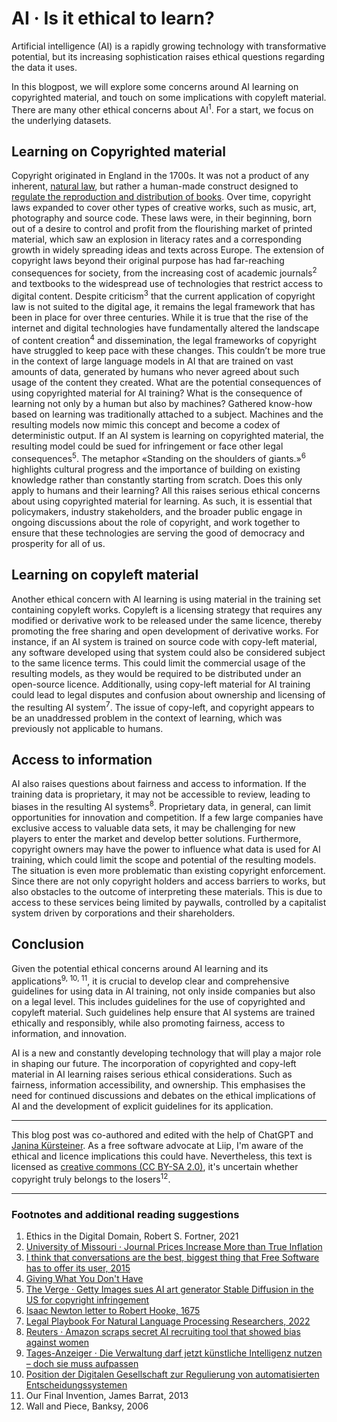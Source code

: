 # AI · Is it ethical to learn?

Artificial intelligence (AI) is a rapidly growing technology with transformative potential, but its increasing sophistication raises ethical questions regarding the data it uses.

In this blogpost, we will explore some concerns around AI learning on copyrighted material, and touch on some implications with copyleft material. There are many other ethical concerns about AI<sup>1</sup>. For a start, we focus on the underlying datasets.

## Learning on Copyrighted material

Copyright originated in England in the 1700s. It was not a product of any inherent, [natural law](https://en.wikipedia.org/wiki/Natural_law), but rather a human-made construct designed to [regulate the reproduction and distribution of books](https://en.wikipedia.org/wiki/History_of_copyright). Over time, copyright laws expanded to cover other types of creative works, such as music, art, photography and source code. These laws were, in their beginning, born out of a desire to control and profit from the flourishing market of printed material, which saw an explosion in literacy rates and a corresponding growth in widely spreading ideas and texts across Europe.
The extension of copyright laws beyond their original purpose has had far-reaching consequences for society, from the increasing cost of academic journals<sup>2</sup> and textbooks to the widespread use of technologies that restrict access to digital content. Despite criticism<sup>3</sup> that the current application of copyright law is not suited to the digital age, it remains the legal framework that has been in place for over three centuries. While it is true that the rise of the internet and digital technologies have fundamentally altered the landscape of content creation<sup>4</sup> and dissemination, the legal frameworks of copyright have struggled to keep pace with these changes. This couldn’t be more true in the context of large language models in AI that are trained on vast amounts of data, generated by humans who never agreed about such usage of the content they created. What are the potential consequences of using copyrighted material for AI training? What is the consequence of learning not only by a human but also by machines?
Gathered know-how based on learning was traditionally attached to a subject. Machines and the resulting models now mimic this concept and become a codex of deterministic output. If an AI system is learning on copyrighted material, the resulting model could be sued for infringement or face other legal consequences<sup>5</sup>. The metaphor «Standing on the shoulders of giants.»<sup>6</sup> highlights cultural progress and the importance of building on existing knowledge rather than constantly starting from scratch. Does this only apply to humans and their learning?
All this raises serious ethical concerns about using copyrighted material for learning.
As such, it is essential that policymakers, industry stakeholders, and the broader public engage in ongoing discussions about the role of copyright, and work together to ensure that these technologies are serving the good of democracy and prosperity for all of us.

## Learning on copyleft material

Another ethical concern with AI learning is using material in the training set containing copyleft works. Copyleft is a licensing strategy that requires any modified or derivative work to be released under the same licence, thereby promoting the free sharing and open development of derivative works. For instance, if an AI system is trained on source code with copy-left material, any software developed using that system could also be considered subject to the same licence terms. This could limit the commercial usage of the resulting models, as they would be required to be distributed under an open-source licence. Additionally, using copy-left material for AI training could lead to legal disputes and confusion about ownership and licensing of the resulting AI system<sup>7</sup>. The issue of copy-left, and copyright appears to be an unaddressed problem in the context of learning, which was previously not applicable to humans.

## Access to information

AI also raises questions about fairness and access to information. If the training data is proprietary, it may not be accessible to review, leading to biases in the resulting AI systems<sup>8</sup>. Proprietary data, in general, can limit opportunities for innovation and competition. If a few large companies have exclusive access to valuable data sets, it may be challenging for new players to enter the market and develop better solutions. Furthermore, copyright owners may have the power to influence what data is used for AI training, which could limit the scope and potential of the resulting models. The situation is even more problematic than existing copyright enforcement. Since there are not only copyright holders and access barriers to works, but also obstacles to the outcome of interpreting these materials. This is due to access to these services being limited by paywalls, controlled by a capitalist system driven by corporations and their shareholders.

## Conclusion

Given the potential ethical concerns around AI learning and its applications<sup>9, 10, 11</sup>, it is crucial to develop clear and comprehensive guidelines for using data in AI training, not only inside companies but also on a legal level. This includes guidelines for the use of copyrighted and copyleft material. Such guidelines help ensure that AI systems are trained ethically and responsibly, while also promoting fairness, access to information, and innovation.

AI is a new and constantly developing technology that will play a major role in shaping our future. The incorporation of copyrighted and copy-left material in AI learning raises serious ethical considerations. Such as fairness, information accessibility, and ownership. This emphasises the need for continued discussions and debates on the ethical implications of AI and the development of explicit guidelines for its application.

---

This blog post was co-authored and edited with the help of ChatGPT and [Janina Kürsteiner](https://www.liip.ch/de/team/janina-kuersteiner). As a free software advocate at Liip, I'm aware of the ethical and licence implications this could have. Nevertheless, this text is licensed as [creative commons (CC BY-SA 2.0)](https://creativecommons.org/licenses/by-sa/2.0/), it's uncertain whether copyright truly belongs to the losers<sup>12</sup>.

---

### Footnotes and additional reading suggestions

1. Ethics in the Digital Domain, Robert S. Fortner, 2021
2. [University of Missouri · Journal Prices Increase More than True Inflation](https://library.missouri.edu/news/lottes-health-sciences-library/scholarly-publishing-and-the-health-sciences-library)
3. [I think that conversations are the best, biggest thing that Free Software has to offer its user, 2015](https://web.archive.org/web/20161024143027/http://conversations.tools/150211_PRINT.pdf)
4. [Giving What You Don't Have](https://artwarez.org/projects/GWYDH/dockray.html)
5. [The Verge · Getty Images sues AI art generator Stable Diffusion in the US for copyright infringement](https://www.theverge.com/2023/2/6/23587393/ai-art-copyright-lawsuit-getty-images-stable-diffusion)
6. [Isaac Newton letter to Robert Hooke, 1675](https://discover.hsp.org/Record/dc-9792/Description)
7. [Legal Playbook For Natural Language Processing Researchers, 2022](https://bigscience.huggingface.co/blog/legal-playbook-for-natural-language-processing-researchers)
8. [Reuters · Amazon scraps secret AI recruiting tool that showed bias against women](https://www.reuters.com/article/us-amazon-com-jobs-automation-insight/amazon-scraps-secret-ai-recruiting-tool-that-showed-bias-against-women-idUSKCN1MK08G)
9. [Tages-Anzeiger · Die Verwaltung darf jetzt künstliche Intelligenz nutzen – doch sie muss aufpassen](https://www.tagesanzeiger.ch/die-verwaltung-darf-jetzt-kuenstliche-intelligenz-nutzen-doch-sie-muss-aufpassen-370090350992)
10. [Position der Digitalen Gesellschaft zur Regulierung von automatisierten Entscheidungssystemen](https://www.digitale-gesellschaft.ch/uploads/2022/02/Position-der-Digitalen-Gesellschaft-zur-Regulierung-von-automatisierten-Entscheidungssystemen-1.0.pdf)
11. Our Final Invention, James Barrat, 2013
12. Wall and Piece, Banksy, 2006
